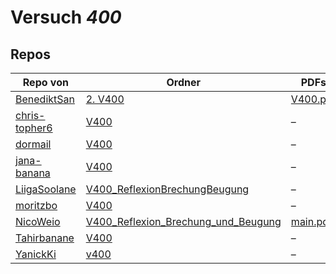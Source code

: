 # Versuch *400*

## Repos

|               Repo von               |                                                             Ordner                                                             |                                                                                PDFs                                                                                |
|--------------------------------------|--------------------------------------------------------------------------------------------------------------------------------|--------------------------------------------------------------------------------------------------------------------------------------------------------------------|
|[BenediktSan](../repo/BenediktSan)    |[2. V400](https://github.com/BenediktSan/AnfaengerPraktikum2020/tree/main/Versuche%20Semester%20IV/2.%20V400)                   |[V400.pdf](https://docs.google.com/viewer?url=https://raw.githubusercontent.com/BenediktSan/AnfaengerPraktikum2020/main/Versuche%20Semester%20IV/2.%20V400/V400.pdf)|
|[chris-topher6](../repo/chris-topher6)|[V400](https://github.com/chris-topher6/Anfaenger-Praktikum/tree/master/V400)                                                   |–                                                                                                                                                                   |
|[dormail](../repo/dormail)            |[V400](https://github.com/dormail/ap/tree/main/V400)                                                                            |–                                                                                                                                                                   |
|[jana-banana](../repo/jana-banana)    |[V400](https://github.com/jana-banana/AP-2020/tree/main/we%20did%20that/V400)                                                   |–                                                                                                                                                                   |
|[LiigaSoolane](../repo/LiigaSoolane)  |[V400_ReflexionBrechungBeugung](https://github.com/LiigaSoolane/Paktikum-mit-dem-Teufel/tree/main/V400_ReflexionBrechungBeugung)|–                                                                                                                                                                   |
|[moritzbo](../repo/moritzbo)          |[V400](https://github.com/moritzbo/anfaenger_praktikum/tree/main/V400)                                                          |–                                                                                                                                                                   |
|[NicoWeio](../repo/NicoWeio)          |[V400_Reflexion_Brechung_und_Beugung](https://github.com/NicoWeio/AP/tree/gh-pages/V400_Reflexion_Brechung_und_Beugung)         |[main.pdf](https://docs.google.com/viewer?url=https://raw.githubusercontent.com/NicoWeio/AP/gh-pages/V400_Reflexion_Brechung_und_Beugung/build/main.pdf)            |
|[Tahirbanane](../repo/Tahirbanane)    |[V400](https://github.com/Tahirbanane/AP/tree/main/V400)                                                                        |–                                                                                                                                                                   |
|[YanickKi](../repo/YanickKi)          |[v400](https://github.com/YanickKi/AP_T_Y/tree/main/v400)                                                                       |–                                                                                                                                                                   |
